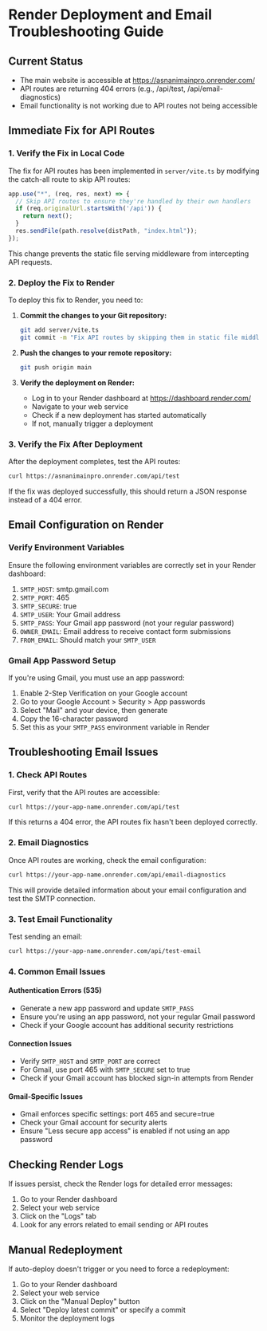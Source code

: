 # Render Deployment and Email Troubleshooting Guide

## Current Status

- The main website is accessible at https://asnanimainpro.onrender.com/
- API routes are returning 404 errors (e.g., /api/test, /api/email-diagnostics)
- Email functionality is not working due to API routes not being accessible

## Immediate Fix for API Routes

### 1. Verify the Fix in Local Code

The fix for API routes has been implemented in `server/vite.ts` by modifying the catch-all route to skip API routes:

```typescript
app.use("*", (req, res, next) => {
  // Skip API routes to ensure they're handled by their own handlers
  if (req.originalUrl.startsWith('/api')) {
    return next();
  }
  res.sendFile(path.resolve(distPath, "index.html"));
});
```

This change prevents the static file serving middleware from intercepting API requests.

### 2. Deploy the Fix to Render

To deploy this fix to Render, you need to:

1. **Commit the changes to your Git repository:**
   ```bash
   git add server/vite.ts
   git commit -m "Fix API routes by skipping them in static file middleware"
   ```

2. **Push the changes to your remote repository:**
   ```bash
   git push origin main
   ```

3. **Verify the deployment on Render:**
   - Log in to your Render dashboard at https://dashboard.render.com/
   - Navigate to your web service
   - Check if a new deployment has started automatically
   - If not, manually trigger a deployment

### 3. Verify the Fix After Deployment

After the deployment completes, test the API routes:

```bash
curl https://asnanimainpro.onrender.com/api/test
```

If the fix was deployed successfully, this should return a JSON response instead of a 404 error.

## Email Configuration on Render

### Verify Environment Variables

Ensure the following environment variables are correctly set in your Render dashboard:

1. `SMTP_HOST`: smtp.gmail.com
2. `SMTP_PORT`: 465
3. `SMTP_SECURE`: true
4. `SMTP_USER`: Your Gmail address
5. `SMTP_PASS`: Your Gmail app password (not your regular password)
6. `OWNER_EMAIL`: Email address to receive contact form submissions
7. `FROM_EMAIL`: Should match your `SMTP_USER`

### Gmail App Password Setup

If you're using Gmail, you must use an app password:

1. Enable 2-Step Verification on your Google account
2. Go to your Google Account > Security > App passwords
3. Select "Mail" and your device, then generate
4. Copy the 16-character password
5. Set this as your `SMTP_PASS` environment variable in Render

## Troubleshooting Email Issues

### 1. Check API Routes

First, verify that the API routes are accessible:

```bash
curl https://your-app-name.onrender.com/api/test
```

If this returns a 404 error, the API routes fix hasn't been deployed correctly.

### 2. Email Diagnostics

Once API routes are working, check the email configuration:

```bash
curl https://your-app-name.onrender.com/api/email-diagnostics
```

This will provide detailed information about your email configuration and test the SMTP connection.

### 3. Test Email Functionality

Test sending an email:

```bash
curl https://your-app-name.onrender.com/api/test-email
```

### 4. Common Email Issues

#### Authentication Errors (535)

- Generate a new app password and update `SMTP_PASS`
- Ensure you're using an app password, not your regular Gmail password
- Check if your Google account has additional security restrictions

#### Connection Issues

- Verify `SMTP_HOST` and `SMTP_PORT` are correct
- For Gmail, use port 465 with `SMTP_SECURE` set to true
- Check if your Gmail account has blocked sign-in attempts from Render

#### Gmail-Specific Issues

- Gmail enforces specific settings: port 465 and secure=true
- Check your Gmail account for security alerts
- Ensure "Less secure app access" is enabled if not using an app password

## Checking Render Logs

If issues persist, check the Render logs for detailed error messages:

1. Go to your Render dashboard
2. Select your web service
3. Click on the "Logs" tab
4. Look for any errors related to email sending or API routes

## Manual Redeployment

If auto-deploy doesn't trigger or you need to force a redeployment:

1. Go to your Render dashboard
2. Select your web service
3. Click on the "Manual Deploy" button
4. Select "Deploy latest commit" or specify a commit
5. Monitor the deployment logs